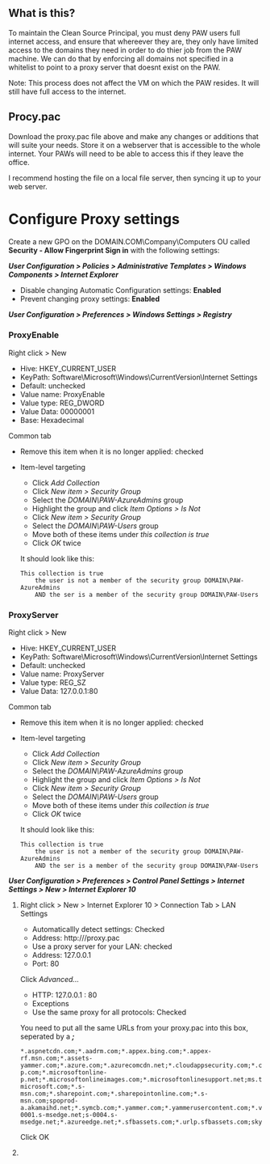 ## What is this?
To maintain the Clean Source Principal, you must deny PAW users full internet access, and ensure that whereever they are, they only have limited access to the domains they need in order to do thier job from the PAW machine.  We can do that by enforcing all domains not specified in a whitelist to point to a proxy server that doesnt exist on the PAW.

Note: This process does not affect the VM on which the PAW resides.  It will still have full access to the internet.

## Procy.pac
Download the proxy.pac file above and make any changes or additions that will suite your needs.  Store it on a webserver that is accessible to the whole internet.  Your PAWs will need to be able to access this if they leave the office.

I recommend hosting the file on a local file server, then syncing it up to your web server.

# Configure Proxy settings

Create a new GPO on the DOMAIN.COM\Company\Computers OU called **Security - Allow Fingerprint Sign in** with the following settings:

***User Configuration > Policies > Administrative Templates > Windows Components > Internet Explorer***
* Disable changing Automatic Configuration settings: **Enabled**
* Prevent changing proxy settings: **Enabled**

***User Configuration > Preferences > Windows Settings > Registry***

### ProxyEnable
Right click > New
* Hive: HKEY_CURRENT_USER
* KeyPath: Software\Microsoft\Windows\CurrentVersion\Internet Settings
* Default: unchecked
* Value name: ProxyEnable
* Value type: REG_DWORD
* Value Data: 00000001
* Base: Hexadecimal

Common tab
* Remove this item when it is no longer applied: checked
* Item-level targeting
	* Click *Add Collection*
	* Click *New item > Security Group* 
	* Select the *DOMAIN\PAW-AzureAdmins* group
	* Highlight the group and click *Item Options > Is Not*
	* Click *New item > Security Group* 
	* Select the *DOMAIN\PAW-Users* group
	* Move both of these items under *this collection is true*
	* Click *OK* twice

	It should look like this:
	```
	This collection is true
		the user is not a member of the security group DOMAIN\PAW-AzureAdmins
		AND the ser is a member of the security group DOMAIN\PAW-Users
	```

### ProxyServer
Right click > New
* Hive: HKEY_CURRENT_USER
* KeyPath: Software\Microsoft\Windows\CurrentVersion\Internet Settings
* Default: unchecked
* Value name: ProxyServer
* Value type: REG_SZ
* Value Data: 127.0.0.1:80

Common tab
* Remove this item when it is no longer applied: checked
* Item-level targeting
	* Click *Add Collection*
	* Click *New item > Security Group* 
	* Select the *DOMAIN\PAW-AzureAdmins* group
	* Highlight the group and click *Item Options > Is Not*
	* Click *New item > Security Group* 
	* Select the *DOMAIN\PAW-Users* group
	* Move both of these items under *this collection is true*
	* Click *OK* twice

	It should look like this:
	```
	This collection is true
		the user is not a member of the security group DOMAIN\PAW-AzureAdmins
		AND the ser is a member of the security group DOMAIN\PAW-Users
	```

***User Configuration > Preferences > Control Panel Settings > Internet Settings > New > Internet Explorer 10***
1. Right click > New > Internet Explorer 10 > Connection Tab > LAN Settings
	* Automaticallly detect settings: Checked
	* Address: http://<your url>/proxy.pac
	* Use a proxy server for your LAN: checked
	* Address: 127.0.0.1
	* Port: 80

	Click *Advanced...*
	* HTTP: 127.0.0.1 : 80
	* Exceptions
	* Use the same proxy for all protocols: Checked

	You need to put all the same URLs from your proxy.pac into this box, seperated by a ***;***

	```
	*.aspnetcdn.com;*.aadrm.com;*.appex.bing.com;*.appex-rf.msn.com;*.assets-yammer.com;*.azure.com;*.azurecomcdn.net;*.cloudappsecurity.com;*.c.bing.com;*.gfx.ms;*.live.com;*.live.net;*.lync.com;maodatafeedsservice.cloudapp.net;*.microsoft.com;*.microsoftonline.com;*.microsoftonline-p.com;*.microsoftonline-p.net;*.microsoftonlineimages.com;*.microsoftonlinesupport.net;ms.tific.com;*.msecnd.net;*.msedge.net;*.msft.net;*.msocdn.com;*.onenote.com;*.outlook.com;*.office365.com;*.office.com;*.office.net;*.onmicrosoft.com;partnerservices.getmicrosoftkey.com;*.passport.net;*.phonefactor.net;*.s-microsoft.com;*.s-msn.com;*.sharepoint.com;*.sharepointonline.com;*.s-msn.com;spoprod-a.akamaihd.net;*.symcb.com;*.yammer.com;*.yammerusercontent.com;*.verisign.com;*.windows.com;*.windows.net;*.windowsazure.com;*.windowsupdate.com;*.upwell.com;*.alliancehealth.com;*.ingrammed.com;ingrammedical.com;*.lync.com;*.cqd.lync.com;*.infra.lync.com;*.online.lync.com;*.resources.lync.com;*.config.skype.com;*.skypeforbusiness.com;*.pipe.aria.microsoft.com;config.edge.skype.com;pipe.skype.com;s-0001.s-msedge.net;s-0004.s-msedge.net;*.azureedge.net;*.sfbassets.com;*.urlp.sfbassets.com;skypemaprdsitus.trafficmanager.net;quicktips.skypeforbusiness.com;swx.cdn.skype.com;*.api.skype.com;*.users.storage.live.com;skypegraph.skype.com;*.broadcast.skype.com;broadcast.skype.com;browser.pipe.aria.microsoft.com;aka.ms;amp.azure.net;*.keydelivery.mediaservices.windows.net;*.msecnd.net;*.streaming.mediaservices.windows.net;ajax.aspnetcdn.com;mlccdn.blob.core.windows.net;crl.godaddy.com
	```

	Click OK

2. 
